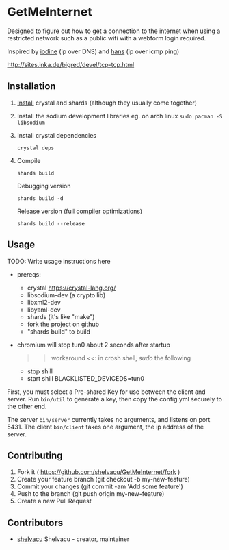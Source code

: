 # GetMeInternet

Designed to figure out how to get a connection to the internet when using a restricted network such as a public wifi with a webform login required.

Inspired by [iodine](http://code.kryo.se/iodine/) (ip over DNS) and [hans](http://code.gerade.org/hans/) (ip over icmp ping)

http://sites.inka.de/bigred/devel/tcp-tcp.html

## Installation

01. [Install](https://crystal-lang.org/docs/installation/index.html) crystal and shards (although they usually come together)
02. Install the sodium development libraries eg. on arch linux `sudo pacman -S libsodium`
03. Install crystal dependencies

        crystal deps

04. Compile

        shards build

	Debugging version

		shards build -d

	Release version (full compiler optimizations)

		shards build --release

## Usage

TODO: Write usage instructions here
* prereqs:
  * crystal https://crystal-lang.org/
  * libsodium-dev  (a crypto lib)
  * libxml2-dev
  * libyaml-dev
  * shards (it's like "make")
  * fork the project on github
  * "shards build" to build

* chromium will stop tun0 about 2 seconds after startup
  >> workaround <<: in crosh shell,
   *sudo* the following
    * stop shill
    * start shill BLACKLISTED_DEVICEDS=tun0
  

First, you must select a Pre-shared Key for use between the client and server. 
Run `bin/util` to generate a key, then copy the config.yml securely to the other end.


The server `bin/server` currently takes no arguments, and listens on port 5431. The
client `bin/client` takes one argument, the ip address of the server.


## Contributing

1. Fork it ( https://github.com/shelvacu/GetMeInternet/fork )
2. Create your feature branch (git checkout -b my-new-feature)
3. Commit your changes (git commit -am 'Add some feature')
4. Push to the branch (git push origin my-new-feature)
5. Create a new Pull Request

## Contributors

- [shelvacu](https://github.com/shelvacu) Shelvacu - creator, maintainer
